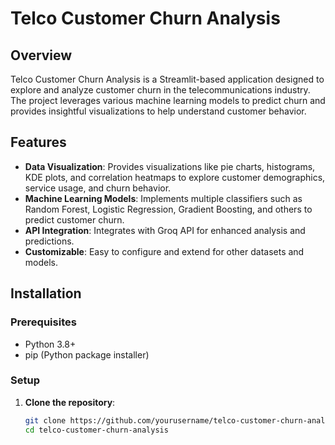 # Telco Customer Churn Analysis

## Overview

Telco Customer Churn Analysis is a Streamlit-based application designed to explore and analyze customer churn in the telecommunications industry. The project leverages various machine learning models to predict churn and provides insightful visualizations to help understand customer behavior.

## Features

- **Data Visualization**: Provides visualizations like pie charts, histograms, KDE plots, and correlation heatmaps to explore customer demographics, service usage, and churn behavior.
- **Machine Learning Models**: Implements multiple classifiers such as Random Forest, Logistic Regression, Gradient Boosting, and others to predict customer churn.
- **API Integration**: Integrates with Groq API for enhanced analysis and predictions.
- **Customizable**: Easy to configure and extend for other datasets and models.

## Installation

### Prerequisites

- Python 3.8+
- pip (Python package installer)

### Setup

1. **Clone the repository**:
   ```bash
   git clone https://github.com/yourusername/telco-customer-churn-analysis.git
   cd telco-customer-churn-analysis
